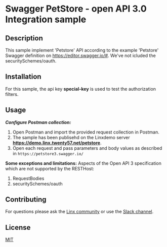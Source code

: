 #  Swagger PetStore - open API 3.0 Integration sample

## Description
This sample implement 'Petstore' API according to the example 'Petstore' Swagger definition on https://editor.swagger.io/#.  We've not icluded the securitySchemes/oauth. 

## Installation
For this sample, the api key **special-key** is used to test the authorization filters. 

## Usage
***Configure Postman collection:*** 
1. Open Postman and import the provided request collection in Postman.
2. The sample has been publisehd on the Linxdemo server **https://demo.linx.twenty57.net/petstore**.  
3. Open each request and pass parameters and body values as described in `https://petstore3.swagger.io/`

**Some exceptions and limitations:**
Aspects of the Open API 3 specification which are not supported by the RESTHost:
1. RequestBodies
2. securitySchemes/oauth


## Contributing

For questions please ask the [Linx community](https://linx/software/community) or use the [Slack channel](https://linxsoftware.slack.com/archives/C01FLBC1XNX). 

## License

[MIT](https://github.com/linx-software/template-repo/blob/main/LICENSE.txt)
